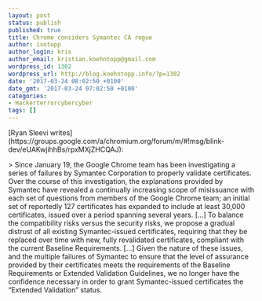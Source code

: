 ```yaml
---
layout: post
status: publish
published: true
title: Chrome considers Symantec CA rogue
author: isotopp
author_login: kris
author_email: kristian.koehntopp@gmail.com
wordpress_id: 1302
wordpress_url: http://blog.koehntopp.info/?p=1302
date: '2017-03-24 08:02:50 +0100'
date_gmt: '2017-03-24 07:02:50 +0100'
categories:
- Hackerterrorcybercyber
tags: []
---
```

<p>[Ryan Sleevi writes](https://groups.google.com/a/chromium.org/forum/m/#!msg/blink-dev/eUAKwjihhBs/rpxMXjZHCQAJ): </p>
<p>> Since January 19, the Google Chrome team has been investigating a series of failures by Symantec Corporation to properly validate certificates. Over the course of this investigation, the explanations provided by Symantec have revealed a continually increasing scope of misissuance with each set of questions from members of the Google Chrome team; an initial set of reportedly 127 certificates has expanded to include at least 30,000 certificates, issued over a period spanning several years. […] To balance the compatibility risks versus the security risks, we propose a gradual distrust of all existing Symantec-issued certificates, requiring that they be replaced over time with new, fully revalidated certificates, compliant with the current Baseline Requirements. […] Given the nature of these issues, and the multiple failures of Symantec to ensure that the level of assurance provided by their certificates meets the requirements of the Baseline Requirements or Extended Validation Guidelines, we no longer have the confidence necessary in order to grant Symantec-issued certificates the “Extended Validation” status.</p>
